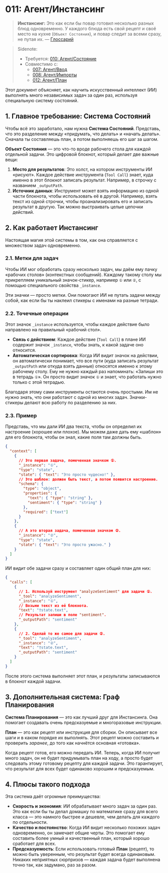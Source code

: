 # 011: Агент/Инстансинг

> **Инстансинг:** Это как если бы повар готовил несколько разных блюд одновременно. У каждого блюда есть свой рецепт и своё место на кухне (`Объект Состояния`), и повар следит за всеми сразу, не путая их. — [Глоссарий](./000_glossary.md)

> Sidenote:
>
> - Требуется: [010: Агент/Состояние](./010_agent_state.md)
> - Совместимо с:
>   - [007: Агент/Ввод](./007_agent_input.md)
>   - [008: Агент/Импорты](./008_agent_imports.md)
>   - [012: Агент/План](./012_agent_plan.md)

Этот документ объясняет, как научить искусственный интеллект (ИИ) выполнять много независимых задач за один раз, используя специальную систему состояний.

## 1. Главное требование: Система Состояний

Чтобы всё это заработало, нам нужна **Система Состояний**. Представь, что это разделение между «придумать, что делать» и «начать делать». Сначала ты составляешь план, а потом выполняешь его шаг за шагом.

**Объект Состояния** — это что-то вроде рабочего стола для каждой отдельной задачи. Это цифровой блокнот, который делает две важные вещи:

1.  **Место для результатов**: Это холст, на котором инструменты ИИ «рисуют». Каждое действие инструмента (`Tool Call`) знает, куда именно в этот блокнот записать результат. Например, в строчку с названием `_outputPath`.
2.  **Источник данных**: Инструмент может взять информацию из одной части блокнота, чтобы использовать её в другой. Например, взять текст из одной строчки, чтобы проанализировать его и записать результат в другую. Так можно выстраивать целые цепочки действий.

## 2. Как работает Инстансинг

Настоящая магия этой системы в том, как она справляется с множеством задач одновременно.

### 2.1. Метки для задач

Чтобы ИИ мог обработать сразу несколько задач, мы даём ему пачку «рабочих столов» (контекстных сообщений). Каждому такому столу мы прикрепляем уникальный значок-стикер, например `①` или `②`, с помощью специального свойства `_instance`.

Эти значки — просто метки. Они помогают ИИ не путать задачи между собой, как если бы ты наклеил стикеры с именами на разные тетради.

### 2.2. Точечные операции

Этот значок `_instance` используется, чтобы каждое действие было направлено на правильный «рабочий стол».

- **Связь с действием**: Каждое действие (`Tool Call`) в плане ИИ содержит значок `_instance`, чтобы знать, к какой задаче оно относится.
- **Автоматическая сортировка**: Когда ИИ видит значок на действии, он автоматически понимает, что все пути (куда записать результат `_outputPath` или откуда взять данные) относятся именно к этому рабочему столу. Ему не нужно каждый раз напоминать: «Запиши это в тетрадь `①`». Он просто видит значок `①` и знает, что работать нужно только с этой тетрадью.

Благодаря этому сами инструменты остаются очень простыми. Им не нужно знать, что они работают с одной из многих задач. Значки-стикеры делают всю работу по разделению за них.

### 2.3. Пример

Представь, что мы дали ИИ два текста, чтобы он определил их настроение (хорошее или плохое). Мы можем даже дать ему «шаблон» для его блокнота, чтобы он знал, какие поля там должны быть.

```json
{
  "context": [
    {
      // Это первая задача, помеченная значком ①.
      "_instance": "①",
      "type": "state",
      "state": { "text": "Это просто чудесно!" },
      // Это шаблон: должен быть текст, а потом появится настроение.
      "schema": {
        "type": "object",
        "properties": {
          "text": { "type": "string" },
          "sentiment": { "type": "string" }
        },
        "required": ["text"]
      }
    },
    {
      // А это вторая задача, помеченная значком ②.
      "_instance": "②",
      "type": "state",
      "state": { "text": "Это просто ужасно." }
    }
  ]
}
```

ИИ видит обе задачи сразу и составляет один общий план для них:

```json
{
  "calls": [
    {
      // 1. Используй инструмент "analyzeSentiment" для задачи ①.
      "_tool": "analyzeSentiment",
      "_instance": "①",
      // Возьми текст из её блокнота.
      "text": "†state.text",
      // Результат запиши в поле "sentiment".
      "_outputPath": "sentiment"
    },
    {
      // 2. Сделай то же самое для задачи ②.
      "_tool": "analyzeSentiment",
      "_instance": "②",
      "text": "†state.text",
      "_outputPath": "sentiment"
    }
  ]
}
```

После этого система выполняет этот план, и результаты записываются в блокнот каждой задачи.

## 3. Дополнительная система: Граф Планирования

**Система Планирования** — это как лучший друг для Инстансинга. Она помогает создавать очень предсказуемые и многоразовые инструкции.

**План** — это как рецепт или инструкция для сборки. Он описывает все шаги и в каком порядке их выполнять. Этот рецепт можно составить и проверить *заранее*, до того как начнётся основная «готовка».

Когда рецепт готов, его можно передать ИИ. Теперь, когда ИИ получит много задач, он не будет придумывать план на ходу, а просто будет следовать этому готовому рецепту для каждой задачи. Это гарантирует, что результат для всех будет одинаково хорошим и предсказуемым.

## 4. Плюсы такого подхода

Эта система даёт огромные преимущества:

- **Скорость и экономия**: ИИ обрабатывает много задач за один раз. Это как если бы ты делал домашку по математике сразу для всего класса — это намного быстрее и дешевле, чем делать для каждого по отдельности.
- **Качество и постоянство**: Когда ИИ видит несколько похожих задач одновременно, он замечает общие черты. Это помогает ему составить более умный и качественный план, который хорошо сработает для всех.
- **Предсказуемость**: Если использовать готовый **План** (рецепт), то можно быть уверенным, что результат будет всегда одинаковым. Никаких неприятных сюрпризов — каждая задача будет выполнена точно так, как задумано, раз за разом.